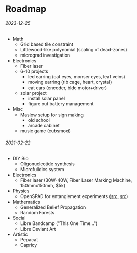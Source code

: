 Roadmap
===

###### 2023-12-25

* Math
  - Grid based tile constraint
  - Littlewood-like polynomial (scaling of dead-zones)
  - micrograd investigation
* Electronics
  - Fiber laser
  - 6-10 projects
    + led earring (cat eyes, monser eyes, leaf veins)
    + moving earring (rib cage, heart, crystal)
    + cat ears (encoder, bldc motor+driver)
  - solar project
    + install solar panel
    + figure out battery management
* Misc
  - Maslow setup for sign making
    + old school
    + arcade cabinet
  - music game (cubsmoxi)
  

###### 2021-02-22

* DIY Bio
  - Oligonucleotide synthesis
  - Microfulidics system
* Electronics
  - Fiber laser (30W-40W, Fiber Laser Marking Machine, 150mmx150mm, $5k)
* Physics
  - OpenSPAD for entanglement experiments ([src](http://www.gaudi.ch/GaudiLabs/?page_id=718), [src](http://www.gaudi.ch/GaudiLabs/?page_id=740)) 
* Mathematics
  - Generalized Belief Propagation
  - Random Forests
* Social
  - Libre Bandcamp ("This One Time...")
  - Libre Deviant Art
* Artistic
  - Pepacat
  - Capricy

